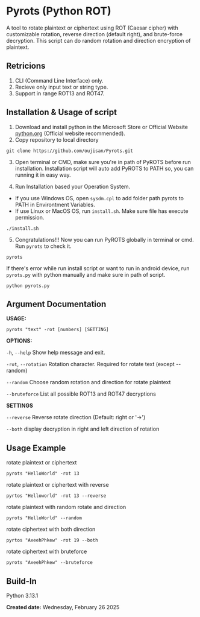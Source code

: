 # Pyrots (Python ROT)
A tool to rotate plaintext or ciphertext using ROT (Caesar cipher) with customizable rotation, reverse direction (default right), and brute-force decryption. This script can do random rotation and direction encryption of plaintext.

## Retricions
1. CLI (Command Line Interface) only.
2. Recieve only input text or string type.
3. Support in range ROT13 and ROT47.

## Installation & Usage of script
1. Download and install python in the Microsoft Store or Official Website [python.org](https://www.python.org/downloads/) (Official website recommended).
2. Copy repository to local directory
```
git clone https://github.com/oujisan/Pyrots.git
```
3. Open terminal or CMD, make sure you're in path of PyROTS before run installation. Installation script will auto add PyROTS to PATH so, you can running it in easy way.

4. Run Installation based your Operation System.
- If you use Windows OS, open `sysdm.cpl` to add folder path pyrots to PATH in Environtment Variables.
- If use Linux or MacOS OS, run `install.sh`. Make sure file has execute permission.
```
./install.sh
```
5. Congratulations!!! Now you can run PyROTS globally in terminal or cmd. Run `pyrots` to check it.
```
pyrots
```

If there's error while run install script or want to run in android device, run `pyrots.py` with python manually and make sure in path of script.
```
python pyrots.py
```

## Argument Documentation
**USAGE:** 
```
pyrots "text" -rot [numbers] [SETTING]
```
**OPTIONS:**

`-h`, `--help`       Show help message and exit.

`-rot`, `--rotation` Rotation character. Required for rotate text (except --random)

`--random`           Choose random rotation and direction for rotate plaintext

`--bruteforce`       List all possible ROT13 and ROT47 decryptions

**SETTINGS**

`--reverse`          Reverse rotate direction (Default: right or '→')

`--both`             display decryption in right and left direction of rotation


## Usage Example
rotate plaintext or ciphertext
```
pyrots "HelloWorld" -rot 13
```

rotate plaintext or ciphertext with reverse
```
pyrtos "Helloworld" -rot 13 --reverse
```

rotate plaintext with random rotate and direction
```
pyrots "HelloWorld" --random
```

rotate ciphertext with both direction
```
pyrtos "AxeehPhkew" -rot 19 --both
```

rotate ciphertext with bruteforce
```
pyrots "AxeehPhkew" --bruteforce
```

## Build-In
Python 3.13.1

**Created date:** Wednesday, February 26 2025
